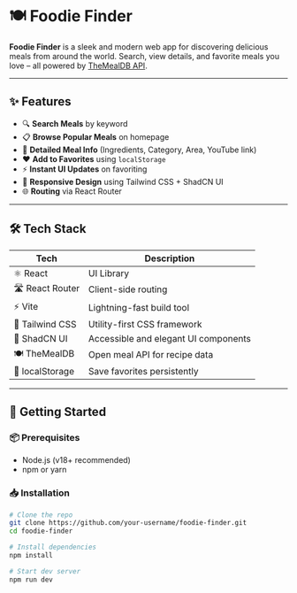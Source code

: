 # 🍽️ Foodie Finder

**Foodie Finder** is a sleek and modern web app for discovering delicious meals from around the world. Search, view details, and favorite meals you love – all powered by [TheMealDB API](https://www.themealdb.com/).

---

## ✨ Features

- 🔍 **Search Meals** by keyword
- 📋 **Browse Popular Meals** on homepage
- 🧾 **Detailed Meal Info** (Ingredients, Category, Area, YouTube link)
- ❤️ **Add to Favorites** using `localStorage`
- ⚡ **Instant UI Updates** on favoriting
- 📱 **Responsive Design** using Tailwind CSS + ShadCN UI
- 🌐 **Routing** via React Router

---

## 🛠 Tech Stack

| Tech            | Description                          |
| --------------- | ------------------------------------ |
| ⚛️ React        | UI Library                           |
| 🛣 React Router  | Client-side routing                  |
| ⚡ Vite         | Lightning-fast build tool            |
| 🎨 Tailwind CSS | Utility-first CSS framework          |
| 🧩 ShadCN UI    | Accessible and elegant UI components |
| 🍽 TheMealDB     | Open meal API for recipe data        |
| 🧠 localStorage | Save favorites persistently          |

---

## 🚀 Getting Started

### 📦 Prerequisites

- Node.js (v18+ recommended)
- npm or yarn

### 📥 Installation

```bash
# Clone the repo
git clone https://github.com/your-username/foodie-finder.git
cd foodie-finder

# Install dependencies
npm install

# Start dev server
npm run dev
```
